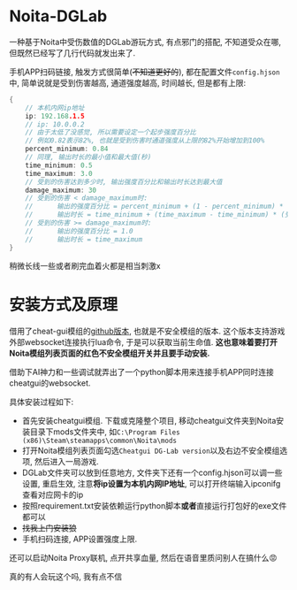 # Noita-DGLab
一种基于Noita中受伤数值的DGLab游玩方式, 有点邪门的搭配, 不知道受众在哪, 但既然已经写了几行代码就发出来了.

手机APP扫码链接, 触发方式很简单(~~不知道更好的~~), 都在配置文件`config.hjson`中, 简单说就是受到伤害越高, 通道强度越高, 时间越长, 但是都有上限:

```c
{
    // 本机内网ip地址
    ip: 192.168.1.5
    // ip: 10.0.0.2
    // 由于太低了没感觉, 所以需要设定一个起步强度百分比
    // 例如0.82表示82%, 也就是受到伤害时通道强度从上限的82%开始增加到100%
    percent_minimum: 0.84
    // 同理, 输出时长的最小值和最大值(秒)
    time_minimum: 0.5
    time_maximum: 3.0
    // 受到的伤害达到多少时, 输出强度百分比和输出时长达到最大值
    damage_maximum: 30
    // 受到的伤害 < damage_maximum时: 
    //      输出的强度百分比 = percent_minimum + (1 - percent_minimum) * (受到的伤害 / damage_maximum)
    //      输出时长 = time_minimum + (time_maximum - time_minimum) * (受到的伤害 / damage_maximum)
    // 受到的伤害 >= damage_maximum时:
    //      输出的强度百分比 = 1.0
    //      输出时长 = time_maximum
}
```

稍微长线一些或者刷完血着火都是相当刺激x

# 安装方式及原理

借用了cheat-gui模组的[github版本](https://github.com/probable-basilisk/cheatgui), 也就是不安全模组的版本. 这个版本支持游戏外部websocket连接执行lua命令, 于是可以获取当前生命值. **这也意味着要打开Noita模组列表页面的红色不安全模组开关并且要手动安装.**

借助下AI神力和一些调试就弄出了一个python脚本用来连接手机APP同时连接cheatgui的websocket.

具体安装过程如下:

- 首先安装cheatgui模组. 下载或克隆整个项目, 移动cheatgui文件夹到Noita安装目录下mods文件夹中, 如`C:\Program Files (x86)\Steam\steamapps\common\Noita\mods`
- 打开Noita模组列表页面勾选`Cheatgui DG-Lab version`以及右边不安全模组选项, 然后进入一局游戏.
- DGLab文件夹可以放到任意地方, 文件夹下还有一个config.hjson可以调一些设置, 重启生效, 注意**将ip设置为本机内网IP地址**, 可以打开终端输入ipconifg查看对应网卡的ip
- 按照requirement.txt安装依赖运行python脚本**或者**直接运行打包好的exe文件都可以
- ~~找我上门安装狼~~
- 手机扫码连接, APP设置强度上限.

还可以启动Noita Proxy联机, 点开共享血量, 然后在语音里质问别人在搞什么😡


真的有人会玩这个吗, 我有点不信
